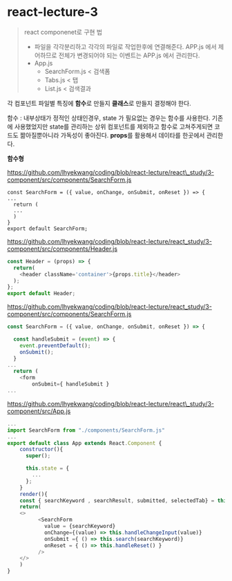 # react-lecture-3

> react componenet로 구현 법
> 
> * 파일을 각각분리하고 각각의 파일로 작업한후에 연결해준다. APP.js 에서 제어하므로 전체가 변경되어야 되는 이벤트는 APP.js 에서 관리한다.
> *   App.js 
>     * SearchForm.js < 검색폼
>     * Tabs.js < 탭
>     * List.js < 검색결과

각 컴포넌트 파일별 특징에 **함수**로 만들지 **클래스**로 만들지 결정해야 한다.

함수 : 내부상태가 정적인 상태인경우, state 가 필요없는 경우는 함수를 사용한다. 기존에 사용했었지만 state를 관리하는 상위 컴포넌트를 제외하고 함수로 고쳐주게되면 코드도 짦아질뿐아니라 가독성이 좋아진다. **props**를 활용해서 데이타를 한곳에서 관리한다.

**함수형**

https://github.com/lhyekwang/coding/blob/react-lecture/react\_study/3-component/src/components/SearchForm.js

```
const SearchForm = ({ value, onChange, onSubmit, onReset }) => {
...
  return (
  ...
  )
}
export default SearchForm;
```
https://github.com/lhyekwang/coding/blob/react-lecture/react_study/3-component/src/components/Header.js

```javascript
const Header = (props) => {
  return(
    <header className='container'>{props.title}</header>
  );
};
export default Header;
```

https://github.com/lhyekwang/coding/blob/react-lecture/react_study/3-component/src/components/SearchForm.js
```javascript
const SearchForm = ({ value, onChange, onSubmit, onReset }) => {

  const handleSubmit = (event) => {
    event.preventDefault();
    onSubmit();
  }
...
  return (
    <form 
        onSubmit={ handleSubmit }
...
```


https://github.com/lhyekwang/coding/blob/react-lecture/react\_study/3-component/src/App.js

```javascript
...
import SearchForm from "./components/SearchForm.js"
...
export default class App extends React.Component {
    constructor(){
      super();

      this.state = { 
        ...
      };
    }
    render(){
    const { searchKeyword , searchResult, submitted, selectedTab} = this.state;
    return(
    <>
          <SearchForm 
            value = {searchKeyword}
            onChange={(value) => this.handleChangeInput(value)}
            onSubmit ={ () => this.search(searchKeyword)} 
            onReset = { () => this.handleReset() }
          />
    </>
    )
}

```
